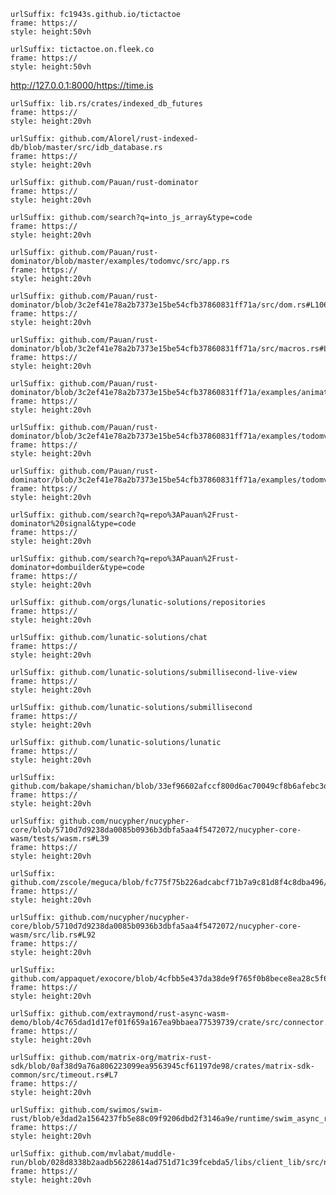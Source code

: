 
```custom-frames
urlSuffix: fc1943s.github.io/tictactoe
frame: https://
style: height:50vh
```

```custom-frames
urlSuffix: tictactoe.on.fleek.co
frame: https://
style: height:50vh
```

<http://127.0.0.1:8000/https://time.is>

```custom-frames
urlSuffix: lib.rs/crates/indexed_db_futures
frame: https://
style: height:20vh
```

```custom-frames
urlSuffix: github.com/Alorel/rust-indexed-db/blob/master/src/idb_database.rs
frame: https://
style: height:20vh
```

```custom-frames
urlSuffix: github.com/Pauan/rust-dominator
frame: https://
style: height:20vh
```

```custom-frames
urlSuffix: github.com/search?q=into_js_array&type=code
frame: https://
style: height:20vh
```

```custom-frames
urlSuffix: github.com/Pauan/rust-dominator/blob/master/examples/todomvc/src/app.rs
frame: https://
style: height:20vh
```

```custom-frames
urlSuffix: github.com/Pauan/rust-dominator/blob/3c2ef41e78a2b7373e15be54cfb37860831ff71a/src/dom.rs#L1069
frame: https://
style: height:20vh
```

```custom-frames
urlSuffix: github.com/Pauan/rust-dominator/blob/3c2ef41e78a2b7373e15be54cfb37860831ff71a/src/macros.rs#L37
frame: https://
style: height:20vh
```

```custom-frames
urlSuffix: github.com/Pauan/rust-dominator/blob/3c2ef41e78a2b7373e15be54cfb37860831ff71a/examples/animation/src/lib.rs#L6
frame: https://
style: height:20vh
```

```custom-frames
urlSuffix: github.com/Pauan/rust-dominator/blob/3c2ef41e78a2b7373e15be54cfb37860831ff71a/examples/todomvc/src/todo.rs#L4
frame: https://
style: height:20vh
```

```custom-frames
urlSuffix: github.com/Pauan/rust-dominator/blob/3c2ef41e78a2b7373e15be54cfb37860831ff71a/examples/todomvc/src/app.rs#L5
frame: https://
style: height:20vh
```

```custom-frames
urlSuffix: github.com/search?q=repo%3APauan%2Frust-dominator%20signal&type=code
frame: https://
style: height:20vh
```

```custom-frames
urlSuffix: github.com/search?q=repo%3APauan%2Frust-dominator+dombuilder&type=code
frame: https://
style: height:20vh
```

```custom-frames
urlSuffix: github.com/orgs/lunatic-solutions/repositories
frame: https://
style: height:20vh
```

```custom-frames
urlSuffix: github.com/lunatic-solutions/chat
frame: https://
style: height:20vh
```

```custom-frames
urlSuffix: github.com/lunatic-solutions/submillisecond-live-view
frame: https://
style: height:20vh
```

```custom-frames
urlSuffix: github.com/lunatic-solutions/submillisecond
frame: https://
style: height:20vh
```

```custom-frames
urlSuffix: github.com/lunatic-solutions/lunatic
frame: https://
style: height:20vh
```

```custom-frames
urlSuffix: github.com/bakape/shamichan/blob/33ef96602afccf800d6ac70049cf8b6afebc3d6d/client/src/util.rs#L253
frame: https://
style: height:20vh
```

```custom-frames
urlSuffix: github.com/nucypher/nucypher-core/blob/5710d7d9238da0085b0936b3dbfa5aa4f5472072/nucypher-core-wasm/tests/wasm.rs#L39
frame: https://
style: height:20vh
```

```custom-frames
urlSuffix: github.com/zscole/meguca/blob/fc775f75b226adcabcf71b7a9c81d8f4c8dba496/client/src/util.rs#L237
frame: https://
style: height:20vh
```

```custom-frames
urlSuffix: github.com/nucypher/nucypher-core/blob/5710d7d9238da0085b0936b3dbfa5aa4f5472072/nucypher-core-wasm/src/lib.rs#L92
frame: https://
style: height:20vh
```

```custom-frames
urlSuffix: github.com/appaquet/exocore/blob/4cfbb5e437da38de9f765f0b8bece8ea28c5f6f7/core/src/futures/spawn_wasm.rs#L4
frame: https://
style: height:20vh
```

```custom-frames
urlSuffix: github.com/extraymond/rust-async-wasm-demo/blob/4c765dad1d17ef01f659a167ea9bbaea77539739/crate/src/connector.rs#L14
frame: https://
style: height:20vh
```

```custom-frames
urlSuffix: github.com/matrix-org/matrix-rust-sdk/blob/0af38d9a76a806223099ea9563945cf61197de98/crates/matrix-sdk-common/src/timeout.rs#L7
frame: https://
style: height:20vh
```

```custom-frames
urlSuffix: github.com/swimos/swim-rust/blob/e3dad2a1564237fb5e88c09f9206dbd2f3146a9e/runtime/swim_async_runtime/src/time.rs#L30
frame: https://
style: height:20vh
```

```custom-frames
urlSuffix: github.com/mvlabat/muddle-run/blob/028d8338b2aadb56228614ad751d71c39fcebda5/libs/client_lib/src/net/matchmaker.rs#L65
frame: https://
style: height:20vh
```
